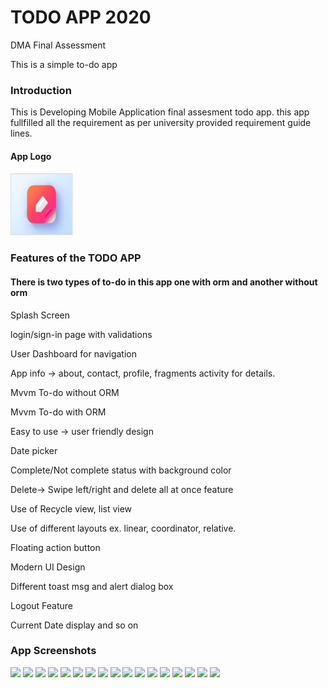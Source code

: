 # TODO APP 2020
DMA Final Assessment
<p>This is a simple to-do app</p>
<h3>Introduction</h3>
<p>This is Developing Mobile Application final assesment todo app. this app fullfilled all the requirement as per university provided requirement guide lines.</p>
<h4>App Logo </h4>
<img src="/images/logo.jpg" width="100" height="100">
<h3>Features of the TODO APP</h3>
<h4>There is two types of to-do in this app one with orm and another without orm</h4>
<p>Splash Screen</p>
<p>login/sign-in page with validations</p>
<p>User Dashboard for navigation</p>
<p>App info -> about, contact, profile, fragments activity for details.</p>
<p>Mvvm To-do without ORM</p>
<p>Mvvm To-do with ORM</p>
<p>Easy to use -> user friendly design</p>
<p>Date picker</p>
<p>Complete/Not complete status with background color</p>
<p>Delete-> Swipe left/right and delete all at once feature</p>
<p>Use of Recycle view, list view</p>
<p>Use of different layouts ex. linear, coordinator, relative.</p>
<p>Floating action button</p>
<p>Modern UI Design</p>
<p>Different toast msg and alert dialog box</p>
<p>Logout Feature</p>
<p>Current Date display and so on</p>
<h3> App Screenshots </h3>
<p align=center">
<img src="images/login_page.JPG" width="100">
<img src="images/regsiter_page.JPG" width="100">
<img src="images/error.JPG" width="100">
<img src="images/dashboard.JPG" width="100">
<img src="images/dashboard_more.JPG" width="100">
<img src="images/about.JPG" width="100">
<img src="images/app_info.JPG" width="100">
<img src="images/contact.JPG" width="100">
<img src="images/fragment.JPG" width="100">
<img src="images/profile.JPG" width="100">
<img src="images/normal_todo.JPG" width="100">
<img src="images/edit_normal.JPG" width="100">
<img src="images/todo_list_normal.JPG" width="100">
<img src="images/orm_addtodo.JPG" width="100">
<img src="images/orm_todolist.JPG" width="100">
<img src="images/status_color.JPG" width="100">
<img src="images/orm_datepicker.JPG" width="100">
</p>